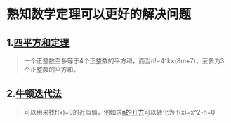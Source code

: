 # 熟知数学定理可以更好的解决问题

## 1.[四平方和定理](https://leetcode-cn.com/problems/perfect-squares/solution/wan-quan-ping-fang-shu-by-leetcode-solut-t99c/)

> 一个正整数至多等于4个正整数的平方和，而当n!=4^k×(8m+7)，至多为3个正整数的平方和。

## 2.[牛顿迭代法](https://baike.sogou.com/v1846821.htm?fromTitle=%E7%89%9B%E9%A1%BF%E8%BF%AD%E4%BB%A3%E6%B3%95)

> 可以用来找f(x)=0的近似值，例如求[n的开方](https://leetcode-cn.com/problems/valid-perfect-square/solution/you-xiao-de-wan-quan-ping-fang-shu-by-leetcode/)可以转化为 f(x)=x^2-n=0
